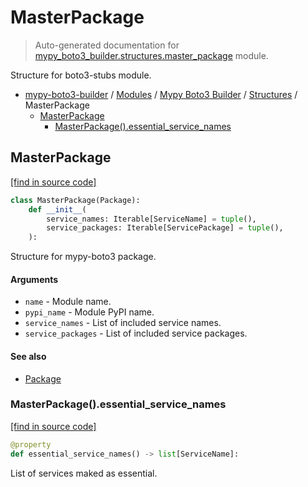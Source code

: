 # MasterPackage

> Auto-generated documentation for [mypy_boto3_builder.structures.master_package](https://github.com/vemel/mypy_boto3_builder/blob/main/mypy_boto3_builder/structures/master_package.py) module.

Structure for boto3-stubs module.

- [mypy-boto3-builder](../../README.md#mypy_boto3_builder) / [Modules](../../MODULES.md#mypy-boto3-builder-modules) / [Mypy Boto3 Builder](../index.md#mypy-boto3-builder) / [Structures](index.md#structures) / MasterPackage
    - [MasterPackage](#masterpackage)
        - [MasterPackage().essential_service_names](#masterpackageessential_service_names)

## MasterPackage

[[find in source code]](https://github.com/vemel/mypy_boto3_builder/blob/main/mypy_boto3_builder/structures/master_package.py#L14)

```python
class MasterPackage(Package):
    def __init__(
        service_names: Iterable[ServiceName] = tuple(),
        service_packages: Iterable[ServicePackage] = tuple(),
    ):
```

Structure for mypy-boto3 package.

#### Arguments

- `name` - Module name.
- `pypi_name` - Module PyPI name.
- `service_names` - List of included service names.
- `service_packages` - List of included service packages.

#### See also

- [Package](package.md#package)

### MasterPackage().essential_service_names

[[find in source code]](https://github.com/vemel/mypy_boto3_builder/blob/main/mypy_boto3_builder/structures/master_package.py#L35)

```python
@property
def essential_service_names() -> list[ServiceName]:
```

List of services maked as essential.
